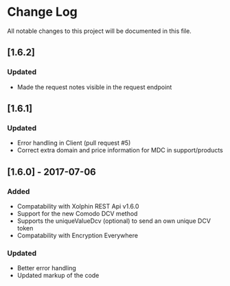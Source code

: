 # Change Log
All notable changes to this project will be documented in this file.

## [1.6.2]
### Updated
- Made the request notes visible in the request endpoint

## [1.6.1]
### Updated
- Error handling in Client (pull request #5)
- Correct extra domain and price information for MDC in support/products

## [1.6.0] - 2017-07-06
### Added
- Compatability with Xolphin REST Api v1.6.0
- Support for the new Comodo DCV method
- Supports the uniqueValueDcv (optional) to send an own unique DCV token
- Compatability with Encryption Everywhere

### Updated
- Better error handling
- Updated markup of the code
